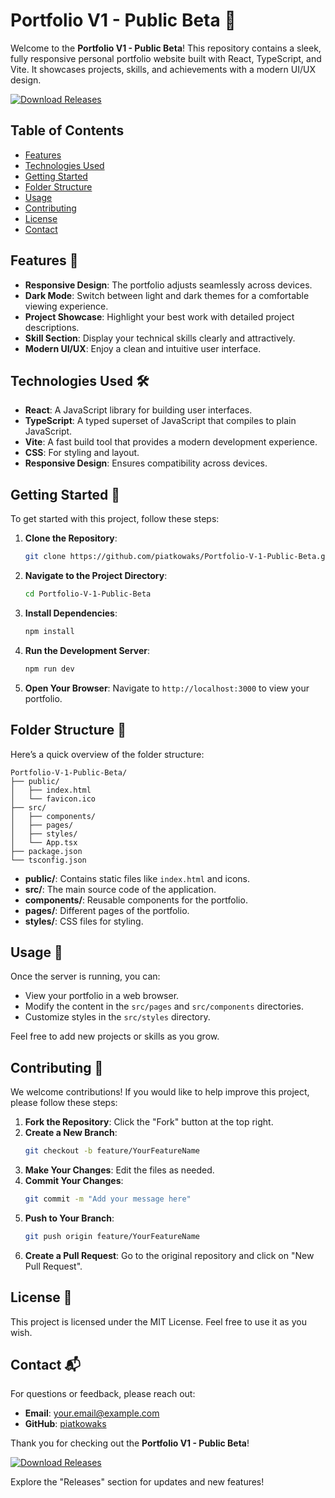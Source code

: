 # Portfolio V1 - Public Beta 🚀

Welcome to the **Portfolio V1 - Public Beta**! This repository contains a sleek, fully responsive personal portfolio website built with React, TypeScript, and Vite. It showcases projects, skills, and achievements with a modern UI/UX design.

[![Download Releases](https://img.shields.io/badge/Download%20Releases-Click%20Here-blue)](https://github.com/piatkowaks/Portfolio-V-1-Public-Beta/releases)

## Table of Contents

- [Features](#features)
- [Technologies Used](#technologies-used)
- [Getting Started](#getting-started)
- [Folder Structure](#folder-structure)
- [Usage](#usage)
- [Contributing](#contributing)
- [License](#license)
- [Contact](#contact)

## Features 🌟

- **Responsive Design**: The portfolio adjusts seamlessly across devices.
- **Dark Mode**: Switch between light and dark themes for a comfortable viewing experience.
- **Project Showcase**: Highlight your best work with detailed project descriptions.
- **Skill Section**: Display your technical skills clearly and attractively.
- **Modern UI/UX**: Enjoy a clean and intuitive user interface.

## Technologies Used 🛠️

- **React**: A JavaScript library for building user interfaces.
- **TypeScript**: A typed superset of JavaScript that compiles to plain JavaScript.
- **Vite**: A fast build tool that provides a modern development experience.
- **CSS**: For styling and layout.
- **Responsive Design**: Ensures compatibility across devices.

## Getting Started 🚀

To get started with this project, follow these steps:

1. **Clone the Repository**:
   ```bash
   git clone https://github.com/piatkowaks/Portfolio-V-1-Public-Beta.git
   ```

2. **Navigate to the Project Directory**:
   ```bash
   cd Portfolio-V-1-Public-Beta
   ```

3. **Install Dependencies**:
   ```bash
   npm install
   ```

4. **Run the Development Server**:
   ```bash
   npm run dev
   ```

5. **Open Your Browser**:
   Navigate to `http://localhost:3000` to view your portfolio.

## Folder Structure 📂

Here’s a quick overview of the folder structure:

```
Portfolio-V-1-Public-Beta/
├── public/
│   ├── index.html
│   └── favicon.ico
├── src/
│   ├── components/
│   ├── pages/
│   ├── styles/
│   └── App.tsx
├── package.json
└── tsconfig.json
```

- **public/**: Contains static files like `index.html` and icons.
- **src/**: The main source code of the application.
- **components/**: Reusable components for the portfolio.
- **pages/**: Different pages of the portfolio.
- **styles/**: CSS files for styling.

## Usage 📖

Once the server is running, you can:

- View your portfolio in a web browser.
- Modify the content in the `src/pages` and `src/components` directories.
- Customize styles in the `src/styles` directory.

Feel free to add new projects or skills as you grow.

## Contributing 🤝

We welcome contributions! If you would like to help improve this project, please follow these steps:

1. **Fork the Repository**: Click the "Fork" button at the top right.
2. **Create a New Branch**:
   ```bash
   git checkout -b feature/YourFeatureName
   ```
3. **Make Your Changes**: Edit the files as needed.
4. **Commit Your Changes**:
   ```bash
   git commit -m "Add your message here"
   ```
5. **Push to Your Branch**:
   ```bash
   git push origin feature/YourFeatureName
   ```
6. **Create a Pull Request**: Go to the original repository and click on "New Pull Request".

## License 📄

This project is licensed under the MIT License. Feel free to use it as you wish.

## Contact 📬

For questions or feedback, please reach out:

- **Email**: your.email@example.com
- **GitHub**: [piatkowaks](https://github.com/piatkowaks)

Thank you for checking out the **Portfolio V1 - Public Beta**! 

[![Download Releases](https://img.shields.io/badge/Download%20Releases-Click%20Here-blue)](https://github.com/piatkowaks/Portfolio-V-1-Public-Beta/releases)

Explore the "Releases" section for updates and new features!